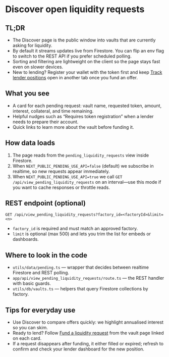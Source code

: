 # Discover open liquidity requests

## TL;DR
- The Discover page is the public window into vaults that are currently asking for liquidity.
- By default it streams updates live from Firestore. You can flip an env flag to switch to the REST API if you prefer scheduled polling.
- Sorting and filtering are lightweight on the client so the page stays fast even on slower devices.
- New to lending? Register your wallet with the token first and keep [Track lender positions](./lender-positions.md) open in another tab once you fund an offer.

## What you see
- A card for each pending request: vault name, requested token, amount, interest, collateral, and time remaining.
- Helpful nudges such as “Requires token registration” when a lender needs to prepare their account.
- Quick links to learn more about the vault before funding it.

## How data loads
1. The page reads from the `pending_liquidity_requests` view inside Firestore.
2. When `NEXT_PUBLIC_PENDING_USE_API=false` (default) we subscribe in realtime, so new requests appear immediately.
3. When `NEXT_PUBLIC_PENDING_USE_API=true` we call `GET /api/view_pending_liquidity_requests` on an interval—use this mode if you want to cache responses or throttle reads.

## REST endpoint (optional)
```
GET /api/view_pending_liquidity_requests?factory_id=<factoryId>&limit=<n>
```
- `factory_id` is required and must match an approved factory.
- `limit` is optional (max 500) and lets you trim the list for embeds or dashboards.

## Where to look in the code
- `utils/data/pending.ts` — wrapper that decides between realtime Firestore and REST polling.
- `app/api/view_pending_liquidity_requests/route.ts` — the REST handler with basic guards.
- `utils/db/vaults.ts` — helpers that query Firestore collections by factory.

## Tips for everyday use
- Use Discover to compare offers quickly: we highlight annualised interest so you can skim.
- Ready to lend? Follow [Fund a liquidity request](../guides/fund-liquidity-request.md) from the vault page linked on each card.
- If a request disappears after funding, it either filled or expired; refresh to confirm and check your lender dashboard for the new position.

